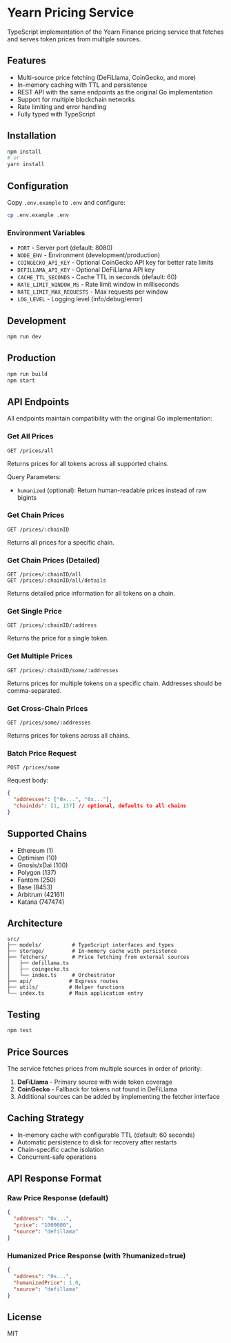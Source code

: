 # Yearn Pricing Service

TypeScript implementation of the Yearn Finance pricing service that fetches and serves token prices from multiple sources.

## Features

- Multi-source price fetching (DeFiLlama, CoinGecko, and more)
- In-memory caching with TTL and persistence
- REST API with the same endpoints as the original Go implementation
- Support for multiple blockchain networks
- Rate limiting and error handling
- Fully typed with TypeScript

## Installation

```bash
npm install
# or
yarn install
```

## Configuration

Copy `.env.example` to `.env` and configure:

```bash
cp .env.example .env
```

### Environment Variables

- `PORT` - Server port (default: 8080)
- `NODE_ENV` - Environment (development/production)
- `COINGECKO_API_KEY` - Optional CoinGecko API key for better rate limits
- `DEFILLAMA_API_KEY` - Optional DeFiLlama API key
- `CACHE_TTL_SECONDS` - Cache TTL in seconds (default: 60)
- `RATE_LIMIT_WINDOW_MS` - Rate limit window in milliseconds
- `RATE_LIMIT_MAX_REQUESTS` - Max requests per window
- `LOG_LEVEL` - Logging level (info/debug/error)

## Development

```bash
npm run dev
```

## Production

```bash
npm run build
npm start
```

## API Endpoints

All endpoints maintain compatibility with the original Go implementation:

### Get All Prices

```
GET /prices/all
```

Returns prices for all tokens across all supported chains.

Query Parameters:
- `humanized` (optional): Return human-readable prices instead of raw bigints

### Get Chain Prices

```
GET /prices/:chainID
```

Returns all prices for a specific chain.

### Get Chain Prices (Detailed)

```
GET /prices/:chainID/all
GET /prices/:chainID/all/details
```

Returns detailed price information for all tokens on a chain.

### Get Single Price

```
GET /prices/:chainID/:address
```

Returns the price for a single token.

### Get Multiple Prices

```
GET /prices/:chainID/some/:addresses
```

Returns prices for multiple tokens on a specific chain.
Addresses should be comma-separated.

### Get Cross-Chain Prices

```
GET /prices/some/:addresses
```

Returns prices for tokens across all chains.

### Batch Price Request

```
POST /prices/some
```

Request body:
```json
{
  "addresses": ["0x...", "0x..."],
  "chainIds": [1, 137] // optional, defaults to all chains
}
```

## Supported Chains

- Ethereum (1)
- Optimism (10)
- Gnosis/xDai (100)
- Polygon (137)
- Fantom (250)
- Base (8453)
- Arbitrum (42161)
- Katana (747474)

## Architecture

```
src/
├── models/          # TypeScript interfaces and types
├── storage/         # In-memory cache with persistence
├── fetchers/        # Price fetching from external sources
│   ├── defillama.ts
│   ├── coingecko.ts
│   └── index.ts     # Orchestrator
├── api/            # Express routes
├── utils/          # Helper functions
└── index.ts        # Main application entry
```

## Testing

```bash
npm test
```

## Price Sources

The service fetches prices from multiple sources in order of priority:

1. **DeFiLlama** - Primary source with wide token coverage
2. **CoinGecko** - Fallback for tokens not found in DeFiLlama
3. Additional sources can be added by implementing the fetcher interface

## Caching Strategy

- In-memory cache with configurable TTL (default: 60 seconds)
- Automatic persistence to disk for recovery after restarts
- Chain-specific cache isolation
- Concurrent-safe operations

## API Response Format

### Raw Price Response (default)
```json
{
  "address": "0x...",
  "price": "1000000",
  "source": "defillama"
}
```

### Humanized Price Response (with ?humanized=true)
```json
{
  "address": "0x...",
  "humanizedPrice": 1.0,
  "source": "defillama"
}
```

## License

MIT